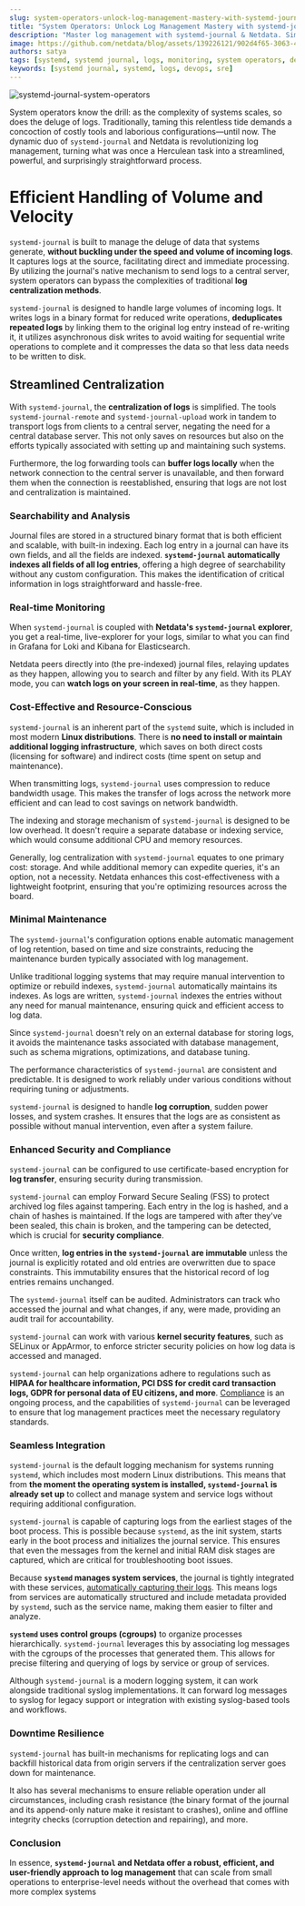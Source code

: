 ```yaml
---
slug: system-operators-unlock-log-management-mastery-with-systemd-journal-and-netdata
title: "System Operators: Unlock Log Management Mastery with systemd-journal and Netdata"
description: "Master log management with systemd-journal & Netdata. Simplify operations with real-time, secure log processing & minimal system overhead."
image: https://github.com/netdata/blog/assets/139226121/902d4f65-3063-44a1-b33b-0300cc3cc773
authors: satya
tags: [systemd, systemd journal, logs, monitoring, system operators, devops]
keywords: [systemd journal, systemd, logs, devops, sre]
---
```


![systemd-journal-system-operators](https://github.com/netdata/blog/assets/139226121/902d4f65-3063-44a1-b33b-0300cc3cc773)

System operators know the drill: as the complexity of systems scales, so does the deluge of logs. Traditionally, taming this relentless tide demands a concoction of costly tools and laborious configurations—until now. The dynamic duo of `systemd-journal` and Netdata is revolutionizing log management, turning what was once a Herculean task into a streamlined, powerful, and surprisingly straightforward process.

<!--truncate-->

# Efficient Handling of Volume and Velocity

`systemd-journal` is built to manage the deluge of data that systems generate, **without buckling under the speed and volume of incoming logs**. It captures logs at the source, facilitating direct and immediate processing. By utilizing the journal's native mechanism to send logs to a central server, system operators can bypass the complexities of traditional **log centralization methods**.

`systemd-journal` is designed to handle large volumes of incoming logs. It writes logs in a binary format for reduced write operations, **deduplicates repeated logs** by linking them to the original log entry instead of re-writing it, it utilizes asynchronous disk writes to avoid waiting for sequential write operations to complete and it compresses the data so that less data needs to be written to disk.

## Streamlined Centralization

With `systemd-journal`, the **centralization of logs** is simplified. The tools `systemd-journal-remote` and `systemd-journal-upload` work in tandem to transport logs from clients to a central server, negating the need for a central database server. This not only saves on resources but also on the efforts typically associated with setting up and maintaining such systems.


Furthermore, the log forwarding tools can **buffer logs locally** when the network connection to the central server is unavailable, and then forward them when the connection is reestablished, ensuring that logs are not lost and centralization is maintained.

### Searchability and Analysis

Journal files are stored in a structured binary format that is both efficient and scalable, with built-in indexing. Each log entry in a journal can have its own fields, and all the fields are indexed. **`systemd-journal` automatically indexes all fields of all log entries**, offering a high degree of searchability without any custom configuration. This makes the identification of critical information in logs straightforward and hassle-free.

### Real-time Monitoring

When `systemd-journal` is coupled with **Netdata's `systemd-journal` explorer**, you get a real-time, live-explorer for your logs, similar to what you can find in Grafana for Loki and Kibana for Elasticsearch.


Netdata peers directly into (the pre-indexed) journal files, relaying updates as they happen, allowing you to search and filter by any field. With its PLAY mode, you can **watch logs on your screen in real-time**, as they happen.

### Cost-Effective and Resource-Conscious

`systemd-journal` is an inherent part of the `systemd` suite, which is included in most modern **Linux distributions**. There is **no need to install or maintain additional logging infrastructure**, which saves on both direct costs (licensing for software) and indirect costs (time spent on setup and maintenance).

When transmitting logs, `systemd-journal` uses compression to reduce bandwidth usage. This makes the transfer of logs across the network more efficient and can lead to cost savings on network bandwidth.

The indexing and storage mechanism of `systemd-journal` is designed to be low overhead. It doesn't require a separate database or indexing service, which would consume additional CPU and memory resources.

Generally, log centralization with `systemd-journal` equates to one primary cost: storage. And while additional memory can expedite queries, it's an option, not a necessity. Netdata enhances this cost-effectiveness with a lightweight footprint, ensuring that you're optimizing resources across the board.

### Minimal Maintenance

The `systemd-journal`'s configuration options enable automatic management of log retention, based on time and size constraints, reducing the maintenance burden typically associated with log management.

Unlike traditional logging systems that may require manual intervention to optimize or rebuild indexes, `systemd-journal` automatically maintains its indexes. As logs are written, `systemd-journal` indexes the entries without any need for manual maintenance, ensuring quick and efficient access to log data.

Since `systemd-journal` doesn't rely on an external database for storing logs, it avoids the maintenance tasks associated with database management, such as schema migrations, optimizations, and database tuning.

The performance characteristics of `systemd-journal` are consistent and predictable. It is designed to work reliably under various conditions without requiring tuning or adjustments.

`systemd-journal` is designed to handle **log corruption**, sudden power losses, and system crashes. It ensures that the logs are as consistent as possible without manual intervention, even after a system failure.

### Enhanced Security and Compliance

`systemd-journal` can be configured to use certificate-based encryption for **log transfer**, ensuring security during transmission.

`systemd-journal` can employ Forward Secure Sealing (FSS) to protect archived log files against tampering. Each entry in the log is hashed, and a chain of hashes is maintained. If the logs are tampered with after they've been sealed, this chain is broken, and the tampering can be detected, which is crucial for **security compliance**.

Once written, **log entries in the `systemd-journal` are immutable** unless the journal is explicitly rotated and old entries are overwritten due to space constraints. This immutability ensures that the historical record of log entries remains unchanged.

The `systemd-journal` itself can be audited. Administrators can track who accessed the journal and what changes, if any, were made, providing an audit trail for accountability.

`systemd-journal` can work with various **kernel security features**, such as SELinux or AppArmor, to enforce stricter security policies on how log data is accessed and managed.

`systemd-journal` can help organizations adhere to regulations such as **HIPAA for healthcare information, PCI DSS for credit card transaction logs, GDPR for personal data of EU citizens, and more**. [Compliance](https://blog.netdata.cloud/improve-your-security-with-systemd-and-netdata/) is an ongoing process, and the capabilities of `systemd-journal` can be leveraged to ensure that log management practices meet the necessary regulatory standards.

### Seamless Integration

`systemd-journal` is the default logging mechanism for systems running `systemd`, which includes most modern Linux distributions. This means that from **the moment the operating system is installed, `systemd-journal` is already set up** to collect and manage system and service logs without requiring additional configuration.

`systemd-journal` is capable of capturing logs from the earliest stages of the boot process. This is possible because `systemd`, as the init system, starts early in the boot process and initializes the journal service. This ensures that even the messages from the kernel and initial RAM disk stages are captured, which are critical for troubleshooting boot issues.

Because **`systemd` manages system services**, the journal is tightly integrated with these services, [automatically capturing their logs](https://blog.netdata.cloud/exploring-systemd-journal-logs-with-netdata/). This means logs from services are automatically structured and include metadata provided by `systemd`, such as the service name, making them easier to filter and analyze.

**`systemd` uses control groups (cgroups)** to organize processes hierarchically. `systemd-journal` leverages this by associating log messages with the cgroups of the processes that generated them. This allows for precise filtering and querying of logs by service or group of services.

Although `systemd-journal` is a modern logging system, it can work alongside traditional syslog implementations. It can forward log messages to syslog for legacy support or integration with existing syslog-based tools and workflows.

### Downtime Resilience

`systemd-journal` has built-in mechanisms for replicating logs and can backfill historical data from origin servers if the centralization server goes down for maintenance.

It also has several mechanisms to ensure reliable operation under all circumstances, including crash resistance (the binary format of the journal and its append-only nature make it resistant to crashes), online and offline integrity checks (corruption detection and repairing), and more.

### Conclusion

In essence, **`systemd-journal` and Netdata offer a robust, efficient, and user-friendly approach to log management** that can scale from small operations to enterprise-level needs without the overhead that comes with more complex systems
